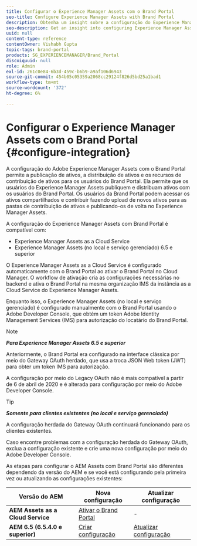 ```yaml
---
title: Configurar o Experience Manager Assets com o Brand Portal
seo-title: Configure Experience Manager Assets with Brand Portal
description: Obtenha um insight sobre a configuração do Experience Manager Assets com o Brand Portal.
seo-description: Get an insight into configuring Experience Manager Assets with Brand Portal.
uuid: null
content-type: reference
contentOwner: Vishabh Gupta
topic-tags: brand-portal
products: SG_EXPERIENCEMANAGER/Brand_Portal
discoiquuid: null
role: Admin
exl-id: 261c0e84-6b3d-459c-b6b9-a9af106d6943
source-git-commit: 454b05c05359a2068cc29124f826d5bd25a1bad1
workflow-type: tm+mt
source-wordcount: '372'
ht-degree: 6%

---
```


# Configurar o Experience Manager Assets com o Brand Portal {#configure-integration}

A configuração do Adobe Experience Manager Assets com o Brand Portal permite a publicação de ativos, a distribuição de ativos e os recursos de contribuição de ativos para os usuários do Brand Portal. Ela permite que os usuários do Experience Manager Assets publiquem e distribuam ativos com os usuários do Brand Portal. Os usuários da Brand Portal podem acessar os ativos compartilhados e contribuir fazendo upload de novos ativos para as pastas de contribuição de ativos e publicando-os de volta no Experience Manager Assets.

A configuração do Experience Manager Assets com Brand Portal é compatível com:

* Experience Manager Assets as a Cloud Service
* Experience Manager Assets (no local e serviço gerenciado) 6.5 e superior

O Experience Manager Assets as a Cloud Service é configurado automaticamente com o Brand Portal ao ativar o Brand Portal no Cloud Manager. O workflow de ativação cria as configurações necessárias no backend e ativa o Brand Portal na mesma organização IMS da instância as a Cloud Service do Experience Manager Assets.

Enquanto isso, o Experience Manager Assets (no local e serviço gerenciado) é configurado manualmente com o Brand Portal usando o Adobe Developer Console, que obtém um token Adobe Identity Management Services (IMS) para autorização do locatário do Brand Portal.

>[!NOTE]
>
>***Para Experience Manager Assets 6.5 e superior***
>
>Anteriormente, o Brand Portal era configurado na interface clássica por meio do Gateway OAuth herdado, que usa a troca JSON Web token (JWT) para obter um token IMS para autorização.
>
>A configuração por meio do Legacy OAuth não é mais compatível a partir de 6 de abril de 2020 e é alterada para configuração por meio do Adobe Developer Console.


>[!TIP]
>
>***Somente para clientes existentes (no local e serviço gerenciado)***
>
>A configuração herdada do Gateway OAuth continuará funcionando para os clientes existentes.
>
>Caso encontre problemas com a configuração herdada do Gateway OAuth, exclua a configuração existente e crie uma nova configuração por meio do Adobe Developer Console.

As etapas para configurar o AEM Assets com Brand Portal são diferentes dependendo da versão do AEM e se você está configurando pela primeira vez ou atualizando as configurações existentes:

| **Versão do AEM** | **Nova configuração** | **Atualizar configuração** |
|---|---|---|
| **AEM Assets as a Cloud Service** | [Ativar o Brand Portal](https://experienceleague.adobe.com/docs/experience-manager-cloud-service/assets/brand-portal/configure-aem-assets-with-brand-portal.html) | - |
| **AEM 6.5 (6.5.4.0 e superior)** | [Criar configuração](https://experienceleague.adobe.com/docs/experience-manager-65/assets/brandportal/configure-aem-assets-with-brand-portal.html) | [Atualizar configuração](https://experienceleague.adobe.com/docs/experience-manager-65/assets/brandportal/configure-aem-assets-with-brand-portal.html#upgrade-integration-65) |
